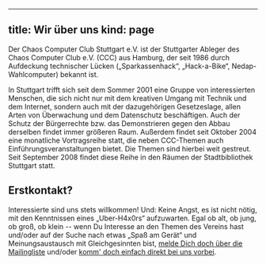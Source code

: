 -----
title: Wir über uns
kind: page
-----

Der Chaos Computer Club Stuttgart e.V. ist der Stuttgarter Ableger des
Chaos Computer Club e.V. (CCC) aus Hamburg, der seit 1986 durch
Aufdeckung technischer Lücken („Sparkassenhack“, „Hack-a-Bike“,
Nedap-Wahlcomputer) bekannt ist.

In Stuttgart trifft sich seit dem Sommer 2001 eine Gruppe von
interessierten Menschen, die sich nicht nur mit dem kreativen Umgang mit
Technik und dem Internet, sondern auch mit der dazugehörigen
Gesetzeslage, allen Arten von Überwachung und dem Datenschutz
beschäftigen. Auch der Schutz der Bürgerrechte bzw. das Demonstrieren
gegen den Abbau derselben findet immer größeren Raum.
Außerdem findet seit Oktober 2004 eine monatliche Vortragsreihe statt,
die neben CCC-Themen auch Einführungsveranstaltungen bietet. Die Themen
sind hierbei weit gestreut. Seit September 2008 findet diese Reihe in
den Räumen der Stadtbibliothek Stuttgart statt.

## Erstkontakt?

Interessierte sind uns stets willkommen! Und: Keine Angst, es ist
nicht nötig, mit den Kenntnissen eines „Uber-H4x0rs“ aufzuwarten.
Egal ob alt, ob jung, ob groß, ob klein -- wenn Du Interesse an
den Themen des Vereins hast und/oder auf der Suche nach etwas „Spaß
am Gerät“ und Meinungsaustausch mit Gleichgesinnten bist, [melde Dich
doch über die Mailingliste](/about/contact/) und/oder [komm' doch einfach
direkt bei uns vorbei](/about/stammtisch/).

